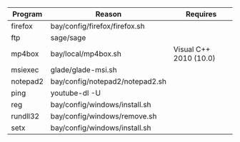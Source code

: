 Program | Reason | Requires
--------|--------|---------
firefox | bay/config/firefox/firefox.sh
ftp | sage/sage
mp4box | bay/local/mp4box.sh | Visual C++ 2010 (10.0)
msiexec | glade/glade-msi.sh
notepad2 | bay/config/notepad2/notepad2.sh
ping | youtube-dl -U
reg | bay/config/windows/install.sh
rundll32 | bay/config/windows/remove.sh
setx | bay/config/windows/install.sh

